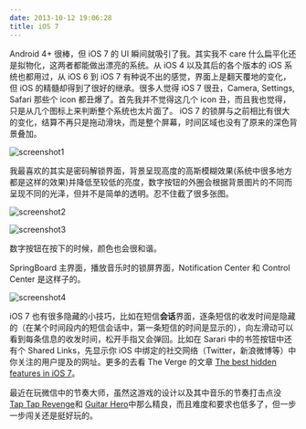 ```yaml
---
date: 2013-10-12 19:06:28
title: iOS 7
---
```


Android 4+ 很棒，但 iOS 7 的 UI 瞬间就吸引了我。其实我不 care 什么扁平化还是拟物化，这两者都能做出漂亮的系统。从 iOS 4 以及其后的各个版本的 iOS 系统也都用过，从 iOS 6 到 iOS 7 有种说不出的感觉，界面上是翻天覆地的变化，但 iOS 的精髓却得到了很好的继承。很多人觉得 iOS 7 很丑，Camera, Settings, Safari 那些个 icon 都丑爆了。首先我并不觉得这几个 icon 丑，而且我也觉得，只是从几个图标上来判断整个系统也太片面了。
iOS 7 的锁屏与之前相比有很大的变化，结算不再只是拖动滑块，而是整个屏幕，时间区域也没有了原来的深色背景叠加。

![screenshot1](http://7fva40.com1.z0.glb.clouddn.com/201310/screenshot1.jpg)

我最喜欢的其实是密码解锁界面，背景呈现高度的高斯模糊效果(系统中很多地方都是这样的效果)并降低至较低的亮度，数字按钮的外圈会根据背景图片的不同而呈现不同的光泽，但并不是简单的透明。忍不住截了很多张图。

<!--more--> 

![screenshot2](http://7fva40.com1.z0.glb.clouddn.com/201310/screenshot2.jpg)

![screenshot3](http://7fva40.com1.z0.glb.clouddn.com/201310/screenshot3.jpg)

数字按钮在按下的时候，颜色也会很和谐。

SpringBoard 主界面，播放音乐时的锁屏界面，Notification Center 和 Control Center 是这样子的。

![screenshot4](http://7fva40.com1.z0.glb.clouddn.com/201310/screenshot4.jpg)

iOS 7 也有很多隐藏的小技巧，比如在短信**会话**界面，逐条短信的收发时间是隐藏的（在某个时间段内的短信会话中，第一条短信的时间是显示的），向左滑动可以看到每条信息的收发时间，松开手指又会弹回。比如在 Sarari 中的书签按钮中还有个 Shared Links，先显示你 iOS 中绑定的社交网络（Twitter，新浪微博等）中你关注的用户提及的网址。更多的去看 The Verge 的文章 [The best hidden features in iOS 7](http://www.theverge.com/2013/9/18/4741412/the-best-hidden-features-in-ios-7)。

最近在玩微信中的节奏大师，虽然这游戏的设计以及其中音乐的节奏打击点没 [Tap Tap Revenge][]和 [Guitar Hero][]中那么精良，而且难度和要求也低多了，但一步一步闯关还是挺好玩的。

[Tap Tap Revenge]: https://itunes.apple.com/cn/app/tap-tap-revenge-4/id405373266?mt=8
[Guitar Hero]: https://itunes.apple.com/us/app/guitar-hero/id374801345?mt=8
